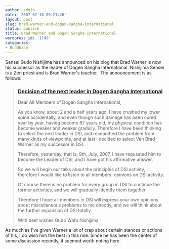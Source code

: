 ```yaml
---
author: admin
date: '2007-07-10 09:21:26'
layout: post
slug: brad-warner-and-dogen-sangha-international
status: publish
title: Brad Warner and Dogen Sangha International
wordpress_id: '1745'
categories:
- Buddhism
---
```

Sensei Gudo Nishijima has announced on his blog that Brad Warner is now his successor as the leader of Dogen Sangha International. Nishijima Sensei is a Zen priest and is Brad Warner's teacher.  The announcement is as follows:
<blockquote>
<h3 class="post-title"><a href="http://gudoblog-e.blogspot.com/2007/07/decision-of-next-leader-in-dogen-sangha.html">                       	                        	 Decision of the next leader in Dogen Sangha International</a></h3>
Dear All Members of Dogen Sangha International,

As you know, about 2 and a half years ago, I have crushed my lower spine accidentally, and even though such damage has been cured year by year, having become 87 years old, my physical condition has become weaker and weaker gradully. Therefore I have been thinking to select the next leader in DSI, and researched the problem from many kinds of viewpoints, and at last I decided to select Ven Brad Warner as my successor in DSI.

Therefore, yesterday, that is, 9th, July, 2007, I have requested him to become the Leader of DSI, and I have got his affirmative answer.

So we will begin our talks about the principles of DSI activity, therefore I would like to listen to all members' opinions on DSI activity.

Of course there is no problem for every group in DSI to continue the former activities, and we will gradually identify them together.

Therefore I hope all members in DSI will express your own opinions about miscellaneous problems to me directly, and we will think about the further expansion of DSI totally.

With best wishes                            Gudo Wafu Nishijima</blockquote>
As much as I've given Warner a lot of crap about certain stances or actions of his, I do wish him the best in this role. Since he has been the center of some discussion recently, it seemed worth noting here.
